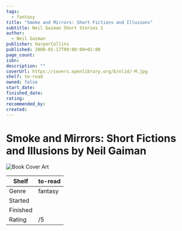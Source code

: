 ```yaml
---
tags:
  - fantasy
title: "Smoke and Mirrors: Short Fictions and Illusions"
subtitle: Neil Gaiman Short Stories 1
author:
  - Neil Gaiman
publisher: HarperCollins
published: 2008-01-17T09:00:00+01:00
page_count: 
isbn: 
description: ""
coverUrl: https://covers.openlibrary.org/b/olid/-M.jpg
shelf: to-read
owned: false
start_date: 
finished_date: 
rating: 
recommended_by: 
created: 
---
```


# Smoke and Mirrors: Short Fictions and Illusions by Neil Gaiman

![Book Cover Art](https://covers.openlibrary.org/b/olid/-M.jpg)

| Shelf | to-read |
| --- | --- |
| Genre | fantasy |
| Started |  |
| Finished |  |
| Rating | /5 |

